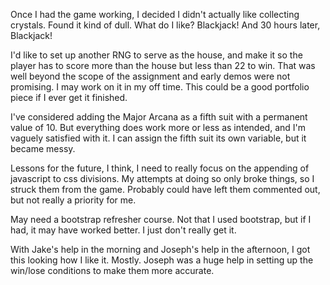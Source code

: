 Once I had the game working, I decided I didn't actually like collecting crystals. Found it kind of dull. What do I like? Blackjack! And 30 hours later, Blackjack!

I'd like to set up another RNG to serve as the house, and make it so the player has to score more than the house but less than 22 to win. That was well beyond the scope of the assignment and early demos were not promising. I may work on it in my off time. This could be a good portfolio piece if I ever get it finished.

I've considered adding the Major Arcana as a fifth suit with a permanent value of 10. But everything does work more or less as intended, and I'm vaguely satisfied with it. I can assign the fifth suit its own variable, but it became messy.

Lessons for the future, I think, I need to really focus on the appending of javascript to css divisions. My attempts at doing so only broke things, so I struck them from the game. Probably could have left them commented out, but not really a priority for me.

May need a bootstrap refresher course. Not that I used bootstrap, but if I had, it may have worked better. I just don't really get it.

With Jake's help in the morning and Joseph's help in the afternoon, I got this looking how I like it. Mostly. Joseph was a huge help in setting up the win/lose conditions to make them more accurate.
